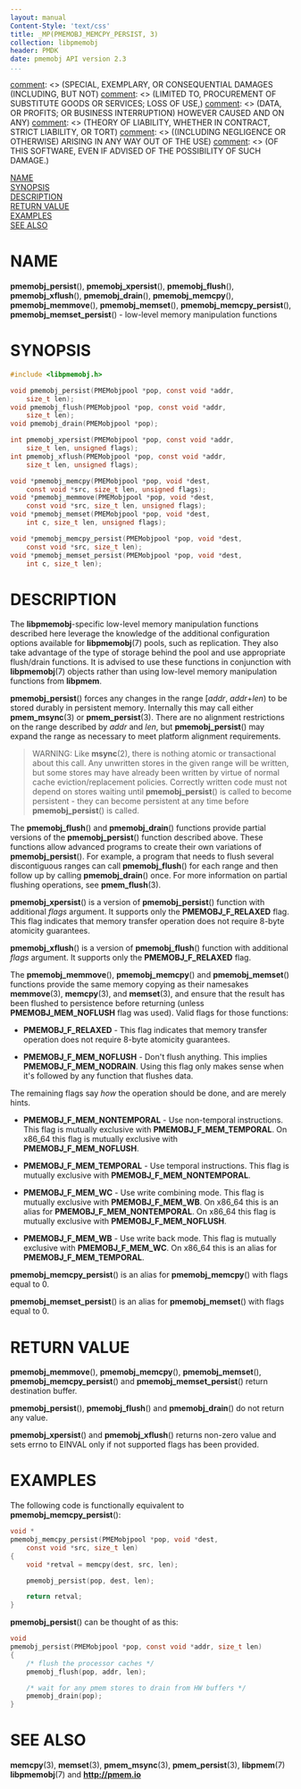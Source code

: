 ```yaml
---
layout: manual
Content-Style: 'text/css'
title: _MP(PMEMOBJ_MEMCPY_PERSIST, 3)
collection: libpmemobj
header: PMDK
date: pmemobj API version 2.3
...
```


[comment]: <> (Copyright 2017-2018, Intel Corporation)

[comment]: <> (Redistribution and use in source and binary forms, with or without)
[comment]: <> (modification, are permitted provided that the following conditions)
[comment]: <> (are met:)
[comment]: <> (    * Redistributions of source code must retain the above copyright)
[comment]: <> (      notice, this list of conditions and the following disclaimer.)
[comment]: <> (    * Redistributions in binary form must reproduce the above copyright)
[comment]: <> (      notice, this list of conditions and the following disclaimer in)
[comment]: <> (      the documentation and/or other materials provided with the)
[comment]: <> (      distribution.)
[comment]: <> (    * Neither the name of the copyright holder nor the names of its)
[comment]: <> (      contributors may be used to endorse or promote products derived)
[comment]: <> (      from this software without specific prior written permission.)

[comment]: <> (THIS SOFTWARE IS PROVIDED BY THE COPYRIGHT HOLDERS AND CONTRIBUTORS)
[comment]: <> ("AS IS" AND ANY EXPRESS OR IMPLIED WARRANTIES, INCLUDING, BUT NOT)
[comment]: <> (LIMITED TO, THE IMPLIED WARRANTIES OF MERCHANTABILITY AND FITNESS FOR)
[comment]: <> (A PARTICULAR PURPOSE ARE DISCLAIMED. IN NO EVENT SHALL THE COPYRIGHT)
[comment]: <> (OWNER OR CONTRIBUTORS BE LIABLE FOR ANY DIRECT, INDIRECT, INCIDENTAL,)
[comment]: <> (SPECIAL, EXEMPLARY, OR CONSEQUENTIAL DAMAGES (INCLUDING, BUT NOT)
[comment]: <> (LIMITED TO, PROCUREMENT OF SUBSTITUTE GOODS OR SERVICES; LOSS OF USE,)
[comment]: <> (DATA, OR PROFITS; OR BUSINESS INTERRUPTION) HOWEVER CAUSED AND ON ANY)
[comment]: <> (THEORY OF LIABILITY, WHETHER IN CONTRACT, STRICT LIABILITY, OR TORT)
[comment]: <> ((INCLUDING NEGLIGENCE OR OTHERWISE) ARISING IN ANY WAY OUT OF THE USE)
[comment]: <> (OF THIS SOFTWARE, EVEN IF ADVISED OF THE POSSIBILITY OF SUCH DAMAGE.)

[comment]: <> (pmemobj_memcpy_persist.3 -- man page for Low-level memory manipulation)

[NAME](#name)<br />
[SYNOPSIS](#synopsis)<br />
[DESCRIPTION](#description)<br />
[RETURN VALUE](#return-value)<br />
[EXAMPLES](#examples)<br />
[SEE ALSO](#see-also)<br />


# NAME #

**pmemobj_persist**(), **pmemobj_xpersist**(), **pmemobj_flush**(),
**pmemobj_xflush**(), **pmemobj_drain**(), **pmemobj_memcpy**(),
**pmemobj_memmove**(), **pmemobj_memset**(), **pmemobj_memcpy_persist**(),
**pmemobj_memset_persist**() - low-level memory manipulation functions


# SYNOPSIS #

```c
#include <libpmemobj.h>

void pmemobj_persist(PMEMobjpool *pop, const void *addr,
	size_t len);
void pmemobj_flush(PMEMobjpool *pop, const void *addr,
	size_t len);
void pmemobj_drain(PMEMobjpool *pop);

int pmemobj_xpersist(PMEMobjpool *pop, const void *addr,
	size_t len, unsigned flags);
int pmemobj_xflush(PMEMobjpool *pop, const void *addr,
	size_t len, unsigned flags);

void *pmemobj_memcpy(PMEMobjpool *pop, void *dest,
	const void *src, size_t len, unsigned flags);
void *pmemobj_memmove(PMEMobjpool *pop, void *dest,
	const void *src, size_t len, unsigned flags);
void *pmemobj_memset(PMEMobjpool *pop, void *dest,
	int c, size_t len, unsigned flags);

void *pmemobj_memcpy_persist(PMEMobjpool *pop, void *dest,
	const void *src, size_t len);
void *pmemobj_memset_persist(PMEMobjpool *pop, void *dest,
	int c, size_t len);
```


# DESCRIPTION #

The **libpmemobj**-specific low-level memory manipulation functions described
here leverage the knowledge of the additional configuration options available
for **libpmemobj**(7) pools, such as replication. They also take advantage of
the type of storage behind the pool and use appropriate flush/drain functions.
It is advised to use these functions in conjunction with **libpmemobj**(7)
objects rather than using low-level memory manipulation functions from
**libpmem**.

**pmemobj_persist**() forces any changes in the range \[*addr*, *addr*+*len*)
to be stored durably in persistent memory. Internally this may call either
**pmem_msync**(3) or **pmem_persist**(3). There are no alignment restrictions
on the range described by *addr* and *len*, but **pmemobj_persist**() may
expand the range as necessary to meet platform alignment requirements.

>WARNING:
Like **msync**(2), there is nothing atomic or transactional about this call.
Any unwritten stores in the given range will be written, but some stores may
have already been written by virtue of normal cache eviction/replacement
policies. Correctly written code must not depend on stores waiting until
**pmemobj_persist**() is called to become persistent - they can become
persistent at any time before **pmemobj_persist**() is called.

The **pmemobj_flush**() and **pmemobj_drain**() functions provide partial
versions of the **pmemobj_persist**() function described above.
These functions allow advanced programs to create their own variations of
**pmemobj_persist**().
For example, a program that needs to flush several discontiguous ranges can
call **pmemobj_flush**() for each range and then follow up by calling
**pmemobj_drain**() once. For more information on partial flushing operations,
see **pmem_flush**(3).

**pmemobj_xpersist**() is a version of **pmemobj_persist**() function with
additional *flags* argument.
It supports only the **PMEMOBJ_F_RELAXED** flag.
This flag indicates that memory transfer operation does
not require 8-byte atomicity guarantees.

**pmemobj_xflush**() is a version of **pmemobj_flush**() function with
additional *flags* argument.
It supports only the **PMEMOBJ_F_RELAXED** flag.

The **pmemobj_memmove**(), **pmemobj_memcpy**() and **pmemobj_memset**() functions
provide the same memory copying as their namesakes **memmove**(3), **memcpy**(3),
and **memset**(3), and ensure that the result has been flushed to persistence
before returning (unless **PMEMOBJ_MEM_NOFLUSH** flag was used).
Valid flags for those functions:

+ **PMEMOBJ_F_RELAXED** - This flag indicates that memory transfer operation
  does not require 8-byte atomicity guarantees.

+ **PMEMOBJ_F_MEM_NOFLUSH** - Don't flush anything.
  This implies **PMEMOBJ_F_MEM_NODRAIN**.
  Using this flag only makes sense when it's followed by any function that
  flushes data.

The remaining flags say *how* the operation should be done, and are merely hints.

+ **PMEMOBJ_F_MEM_NONTEMPORAL** - Use non-temporal instructions.
  This flag is mutually exclusive with **PMEMOBJ_F_MEM_TEMPORAL**.
  On x86\_64 this flag is mutually exclusive with **PMEMOBJ_F_MEM_NOFLUSH**.

+ **PMEMOBJ_F_MEM_TEMPORAL** - Use temporal instructions.
  This flag is mutually exclusive with **PMEMOBJ_F_MEM_NONTEMPORAL**.

+ **PMEMOBJ_F_MEM_WC** - Use write combining mode.
  This flag is mutually exclusive with **PMEMOBJ_F_MEM_WB**.
  On x86\_64 this is an alias for **PMEMOBJ_F_MEM_NONTEMPORAL**.
  On x86\_64 this flag is mutually exclusive with **PMEMOBJ_F_MEM_NOFLUSH**.

+ **PMEMOBJ_F_MEM_WB** - Use write back mode.
  This flag is mutually exclusive with **PMEMOBJ_F_MEM_WC**.
  On x86\_64 this is an alias for **PMEMOBJ_F_MEM_TEMPORAL**.

**pmemobj_memcpy_persist**() is an alias for **pmemobj_memcpy**() with flags equal to 0.

**pmemobj_memset_persist**() is an alias for **pmemobj_memset**() with flags equal to 0.

# RETURN VALUE #

**pmemobj_memmove**(), **pmemobj_memcpy**(), **pmemobj_memset**(),
**pmemobj_memcpy_persist**() and **pmemobj_memset_persist**() return destination
buffer.

**pmemobj_persist**(), **pmemobj_flush**() and **pmemobj_drain**()
do not return any value.

**pmemobj_xpersist**() and **pmemobj_xflush**() returns non-zero value and
sets errno to EINVAL only if not supported flags has been provided.

# EXAMPLES #

The following code is functionally equivalent to
**pmemobj_memcpy_persist**():

```c
void *
pmemobj_memcpy_persist(PMEMobjpool *pop, void *dest,
	const void *src, size_t len)
{
	void *retval = memcpy(dest, src, len);

	pmemobj_persist(pop, dest, len);

	return retval;
}
```

**pmemobj_persist**() can be thought of as this:

```c
void
pmemobj_persist(PMEMobjpool *pop, const void *addr, size_t len)
{
	/* flush the processor caches */
	pmemobj_flush(pop, addr, len);

	/* wait for any pmem stores to drain from HW buffers */
	pmemobj_drain(pop);
}
```


# SEE ALSO #

**memcpy**(3), **memset**(3), **pmem_msync**(3),
**pmem_persist**(3), **libpmem**(7) **libpmemobj**(7)
and **<http://pmem.io>**

